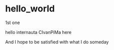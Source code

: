# hello_world
1st one

hello internauta
CIvanPiMa here

And I hope to be satisfied with what I do someday

